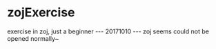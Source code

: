 # zojExercise
exercise in zoj, just a beginner
--- 20171010 ---
zoj seems could not be opened normally~
